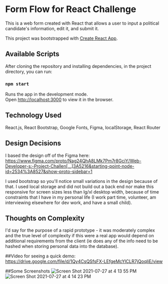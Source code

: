 # Form Flow for React Challenge

This is a web form created with React that allows a user to input a political candidate's information, edit it, and submit it.

This project was bootstrapped with [Create React App](https://github.com/facebook/create-react-app).

## Available Scripts

After cloning the repository and installing dependencies, in the project directory, you can run:

### `npm start`

Runs the app in the development mode.\
Open [http://localhost:3000](http://localhost:3000) to view it in the browser.

## Technology Used

React.js,
React Bootstrap,
Google Fonts,
Figma,
localStorage,
React Router

## Design Decisions

I based the design off of the Figma here: https://www.figma.com/proto/Nag24QhA8LMk7Pm7r8GciY/Web-Developer-s:-Project-Challen[…]3A5216&starting-point-node-id=2534%3A8527&show-proto-sidebar=1

I used bootstrap so you'll notice small variations in the design because of that. I used local storage and did not build out a back end nor make this responsive for screen sizes less than lg/xl desktop width, because of time constraints that I have in my personal life (I work part time, volunteer, am interviewing elsewhere for dev work, and have a small child).

## Thoughts on Complexity

I'd say for the purpose of a rapid prototype - it was moderately complex and the true level of complexity if this were a real app would depend on additional requirements from the client (ie does any of the info need to be hashed when storing personal data into the database).

##Video for seeing a quick demo:
https://drive.google.com/file/d/1Qy4CsQSfsFX-LEfgeMcYlCLR7jQoqliE/view

##Some Screenshots
![Screen Shot 2021-07-27 at 4 13 55 PM](https://user-images.githubusercontent.com/30880308/127239457-f634f322-4db0-4b9d-9faf-9c3cfcf771b4.png)
![Screen Shot 2021-07-27 at 4 14 23 PM](https://user-images.githubusercontent.com/30880308/127239366-3b8f7625-b2d0-4318-a54e-1d3210601962.png)
